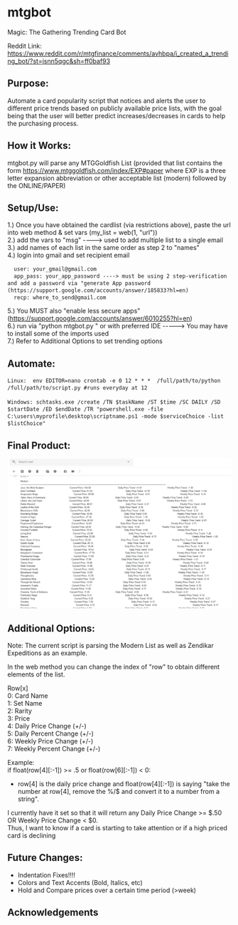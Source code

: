 # mtgbot
Magic: The Gathering Trending Card Bot

Reddit Link: https://www.reddit.com/r/mtgfinance/comments/avhbpa/i_created_a_trending_bot/?st=jsnn5qgc&sh=ff0baf93

## Purpose:
   
   Automate a card popularity script that notices and alerts the user to different price trends based on publicly available price lists, with the goal being that the user will better predict increases/decreases in cards to help the purchasing process.
   
## How it Works:

   mtgbot.py will parse any MTGGoldfish List 
   (provided that list contains the form https://www.mtggoldfish.com/index/EXP#paper where EXP is a three letter expansion abbreviation or other acceptable list (modern) followed by the ONLINE/PAPER)

## Setup/Use:

  1.) Once you have obtained the cardlist (via restrictions above), paste the url into web method & set vars (my_list = web(1, "url"))  
  2.) add the vars to "msg" ----> used to add multiple list to a single email  
  3.) add names of each list in the same order as step 2 to "names"  
  4.) login into gmail and set recipient email  
  
      user: your_gmail@gmail.com
      app_pass: your_app_password ----> must be using 2 step-verification and add a password via "generate App password (https://support.google.com/accounts/answer/185833?hl=en)
      recp: where_to_send@gmail.com
  5.) You MUST also "enable less secure apps" (https://support.google.com/accounts/answer/6010255?hl=en)  
  6.) run via "python mtgbot.py " or with preferred IDE -----> You may have to install some of the imports used  
  7.) Refer to Additional Options to set trending options
  
 ## Automate:
 
    Linux:  env EDITOR=nano crontab -e 0 12 * * *  /full/path/to/python /full/path/to/script.py #runs everyday at 12
    
    Windows: schtasks.exe /create /TN $taskName /ST $time /SC DAILY /SD $startDate /ED $endDate /TR "powershell.exe -file C:\users\myprofile\desktop\scriptname.ps1 -mode $serviceChoice -list $listChoice"
    
 ## Final Product:
 
![mtgbot Email](https://github.com/VanZandtr/mtgbot/blob/master/mtgbot_pic.PNG)

 ## Additional Options:

  Note: The current script is parsing the Modern List as well as Zendikar Expeditions as an example.
   
  In the web method you can change the index of "row" to obtain different elements of the list.
  
  Row[x]  
  0: Card Name  
  1: Set Name  
  2: Rarity  
  3: Price  
  4: Daily Price Change (+/-)  
  5: Daily Percent Change (+/-)  
  6: Weekly Price Change (+/-)  
  7: Weekly Percent Change (+/-)  
  
  Example:   
   if float(row[4][:-1]) >= .5 or float(row[6][:-1]) < 0:  
   
   * row[4] is the daily price change and float(row[4][:-1]) is saying "take the number at row[4], remove the %/$ and convert it to a number from a string".
  
  I currently have it set so that it will return any Daily Price Change >= $.50 OR Weekly Price Change < $0.  
  Thus, I want to know if a card is starting to take attention or if a high priced card is declining  
  
  

## Future Changes:

   * Indentation Fixes!!!!
   * Colors and Text Accents (Bold, Italics, etc)
   * Hold and Compare prices over a certain time period (>week)

## Acknowledgements
